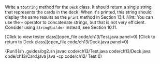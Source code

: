 Write a `toString` method for the `Deck` class. It should return a single string that represents the cards in the deck. When it's printed, this string should display the same results as the `print` method in Section 13.1.
*Hint:* You can use the `+` operator to concatenate strings, but that is not very efficient. Consider using `StringBuilder` instead; see Section 10.11.

[Click to view tester class](open_file code/ch13/Test.java panel=0)
[Click to return to Deck class](open_file code/ch13/Deck.java panel=0)

{Run!}(sh .guides/bg2.sh javac code/ch13/Test.java code/ch13/Deck.java code/ch13/Card.java java -cp code/ch13/ Test 0)
